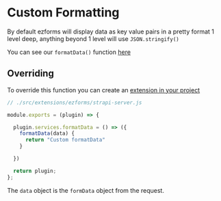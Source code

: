 # Custom Formatting

By default ezforms will display data as key value pairs in a pretty format 1 level deep, anything beyond 1 level will use `JSON.stringify()`


You can see our `formatData()` function [here](https://github.com/excl-networks/strapi-plugin-ezforms/blob/master/server/services/utils/formatData.js)

## Overriding

To override this function you can create an [extension in your project](https://docs.strapi.io/developer-docs/latest/development/plugins-extension.html#within-the-extensions-folder)

```js
// ./src/extensions/ezforms/strapi-server.js

module.exports = (plugin) => {

  plugin.services.formatData = () => ({
    formatData(data) {
      return "Custom formatData"
    }

  })

  return plugin;
};

```

The `data` object is the `formData` object from the request.
